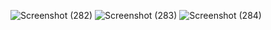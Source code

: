 ![Screenshot (282)](https://user-images.githubusercontent.com/87594931/156391134-4a25c001-4d71-46a9-9cd1-70c803551544.png)
![Screenshot (283)](https://user-images.githubusercontent.com/87594931/156391321-80377b76-191b-4beb-9abf-d43658ab6e43.png)
![Screenshot (284)](https://user-images.githubusercontent.com/87594931/156391367-d6be96bf-68ee-4cb8-9609-3b2a88c30918.png)
